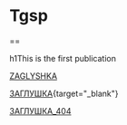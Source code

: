 # Tgsp
==

h1This is the first publication

<a href="https://ziogsp.github.io/Tgsp/TestFolder/index.html" target="_blank">ZAGLYSHKA</a>


[ЗАГЛУШКА](https://ziogsp.github.io/Tgsp/TestFolder/index.html){target="_blank"}


[ЗАГЛУШКА_404](https://ziogsp.github.io/Tgsp/TestFolder1/index.html)

